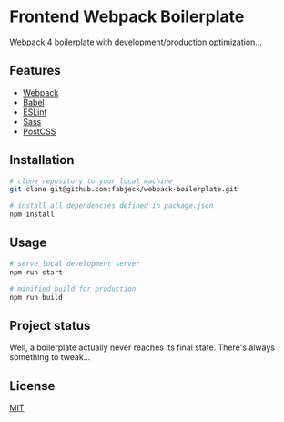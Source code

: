 # Frontend Webpack Boilerplate #

Webpack 4 boilerplate with development/production optimization...

## Features ##

 *  [Webpack](https://webpack.js.org/)
 *  [Babel](https://babeljs.io/)
 *  [ESLint](https://eslint.org/)
 *  [Sass](https://sass-lang.com/)
 *  [PostCSS](https://postcss.org/)

## Installation ##

```bash
# clone repository to your local machine
git clone git@github.com:fabjeck/webpack-boilerplate.git

# install all dependencies defined in package.json
npm install
```

## Usage ##

```bash
# serve local development server
npm run start
```
```bash
# minified build for production
npm run build
```
## Project status ##
Well, a boilerplate actually never reaches its final state. There's always something to tweak...

## License
[MIT](https://choosealicense.com/licenses/mit/)
